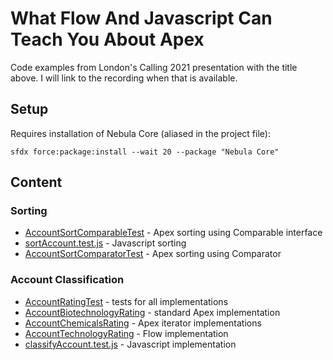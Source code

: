 # What Flow And Javascript Can Teach You About Apex

Code examples from London's Calling 2021 presentation with the title above. I will link to the recording when that is 
available.

## Setup

Requires installation of Nebula Core (aliased in the project file):

    sfdx force:package:install --wait 20 --package "Nebula Core"

## Content

### Sorting

 - [AccountSortComparableTest](force-app/main/default/sorting/classes/AccountSortComparableTest.cls) - Apex sorting using Comparable interface
 - [sortAccount.test.js](force-app/main/default/sorting/jest/__tests__/sortAccount.test.js) - Javascript sorting 
 - [AccountSortComparatorTest](force-app/main/default/sorting/classes/AccountSortComparatorTest.cls) - Apex sorting using Comparator

### Account Classification

 - [AccountRatingTest](force-app/main/default/rating/classes/AccountRatingTest.cls) - tests for all implementations
 - [AccountBiotechnologyRating](force-app/main/default/rating/classes/AccountBiotechnologyRating.cls) - standard Apex implementation  
 - [AccountChemicalsRating](force-app/main/default/rating/classes/AccountChemicalsRating.cls) - Apex iterator implementations 
 - [AccountTechnologyRating](force-app/main/default/rating/flows/AccountTechnologyRating.flow-meta.xml) - Flow implementation
 - [classifyAccount.test.js](force-app/main/default/rating/jest/__tests__/classifyAccount.test.js) - Javascript implementation